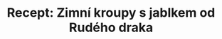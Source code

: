 --- 
layout: article 
authors: Asheara, Ecthelion²
title: 'Recept: Zimní kroupy s jablkem od Rudého draka' 
tags: Ravnburgh, Materiály a doplňky, Recept' 
summary: 'Recept na zahřívající kroupy' 
--- 